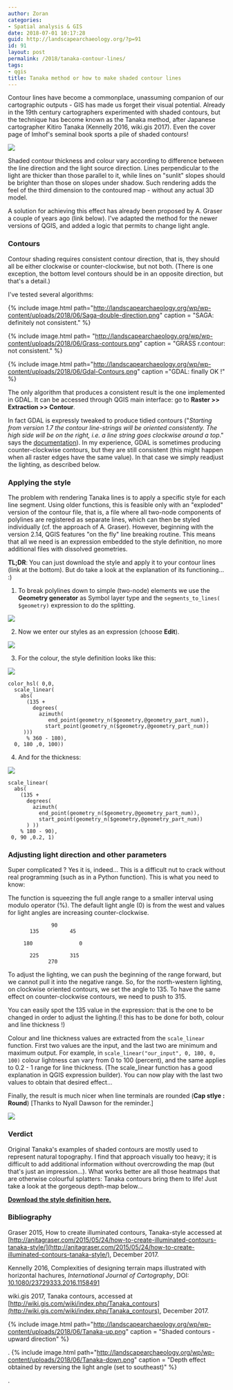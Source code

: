 ```yaml
---
author: Zoran
categories:
- Spatial analysis & GIS
date: 2018-07-01 10:17:28
guid: http://landscapearchaeology.org/?p=91
id: 91
layout: post
permalink: /2018/tanaka-contour-lines/
tags:
- qgis
title: Tanaka method or how to make shaded contour lines
---
```


Contour lines have become a commonplace, unassuming companion of our cartographic outputs - GIS has made us forget their visual potential. Already in the 19th century cartographers experimented with shaded contours, but the technique has become known as the Tanaka method, after Japanese cartographer Kitiro Tanaka (Kennelly 2016, wiki.gis 2017). Even the cover page of Imhof's seminal book sports a pile of shaded contours!
     
![](http://landscapearchaeology.org/wp/wp-content/uploads/2018/06/imhof.jpg)

Shaded contour thickness and colour vary according to difference between the line direction and the light source direction. Lines perpendicular to the light are thicker than those parallel to it, while lines on "sunlit" slopes should be brighter than those on slopes under shadow. Such rendering adds the feel of the third dimension to the contoured map - without any actual 3D model.

A solution for achieving this effect has already been proposed by A. Graser a couple of years ago (link below). I've adapted the method for the newer versions of QGIS, and added a logic that permits to change light angle.

### Contours

Contour shading requires consistent contour direction, that is, they should all be either clockwise or counter-clockwise, but not both. (There is one exception, the bottom level contours should be in an opposite direction, but that's a detail.)

I've tested several algorithms:

{% include image.html path="http://landscapearchaeology.org/wp/wp-content/uploads/2018/06/Saga-double-direction.png" 
caption = "SAGA: definitely not consistent." %}

{% include image.html path= "http://landscapearchaeology.org/wp/wp-content/uploads/2018/06/Grass-contours.png" 
caption = "GRASS r.contour: not consistent."   %}

{% include image.html path="http://landscapearchaeology.org/wp/wp-content/uploads/2018/06/Gdal-Contours.png" 
caption ="GDAL: finally OK !"  %}

The only algorithm that produces a consistent result is the one implemented in GDAL. It can be accessed through QGIS main interface: go to **Raster >> Extraction >> Contour**.

In fact GDAL is expressly tweaked to produce tidied contours ("_Starting from version 1.7 the contour line-strings will be oriented consistently. The high side will be on the right, i.e. a line string goes clockwise around a top_." says the [documentation](http://www.gdal.org/gdal_contour.html)). In my experience, GDAL is sometimes producing counter-clockwise contours, but they are still consistent (this might happen when all raster edges have the same value). In that case we simply readjust the lighting, as described below.

### Applying the style

The problem with rendering Tanaka lines is to apply a specific style for each line segment. Using older functions, this is feasible only with an "exploded" version of the contour file, that is, a file where all two-node components of polylines are registered as separate lines, which can then be styled individually (cf. the approach of A. Graser). However, beginning with the version 2.14, QGIS features "on the fly" line breaking routine. This means that all we need is an expression embedded to the style definition, no more additional files with dissolved geometries.

**TL;DR**: You can just download the style and apply it to your contour lines (link at the bottom). But do take a look at the explanation of its functioning... :)

1) To break polylines down to simple (two-node) elements we use the **Geometry generator** as Symbol layer type and the `segments_to_lines( $geometry)` expression to do the splitting.


![](http://landscapearchaeology.org/wp/wp-content/uploads/2018/06/qgis-segments_to_lines.png)

2) Now we enter our styles as an expression (choose **Edit**).

![](http://landscapearchaeology.org/wp/wp-content/uploads/2018/06/qgis-windows.png)

3) For the colour, the style definition looks like this:

![](http://landscapearchaeology.org/wp/wp-content/uploads/2018/06/qgis-colour.png)

```
color_hsl( 0,0,
  scale_linear(
    abs(
      (135 +
        degrees(
          azimuth(
             end_point(geometry_n($geometry,@geometry_part_num)),
            start_point(geometry_n($geometry,@geometry_part_num))
     )))
      % 360 - 180),
  0, 180 ,0, 100))
```
4) And for the thickness:

![](http://landscapearchaeology.org/wp/wp-content/uploads/2018/06/qgis-thickness.png)

```
scale_linear(
  abs(
    (135 +
      degrees(
        azimuth(
          end_point(geometry_n($geometry,@geometry_part_num)),
          start_point(geometry_n($geometry,@geometry_part_num))
      ) ))
    % 180 - 90),
 0, 90 ,0.2, 1)
```
### Adjusting light direction and other parameters

Super complicated ? Yes it is, indeed... This is a difficult nut to crack without real programming (such as in a Python function). This is what you need to know:

The function is squeezing the full angle range to a smaller interval using modulo operator (%). The default light angle (0) is from the west and values for light angles are increasing counter-clockwise.
```          
              90 
       135          45

     180               0

       225          315 
             270 
```

To adjust the lighting, we can push the beginning of the range forward, but we cannot pull it into the negative range. So, for the north-western lighting, on clockwise oriented contours, we set the angle to 135. To have the same effect on counter-clockwise contours, we need to push to 315.

You can easily spot the 135 value in the expression: that is the one to be changed in order to adjust the lighting.(! this has to be done for both, colour and line thickness !)

Colour and line thickness values are extracted from the `scale_linear` function. First two values are the input, and the last two are minimum and maximum output. For example, in `scale_linear("our_input", 0, 180, 0, 100)` colour lightness can vary from 0 to 100 (percent), and the same applies to 0.2 - 1 range for line thickness. (The scale_linear function has a good explanation in QGIS expression builder). You can now play with the last two values to obtain that desired effect...

Finally, the result is much nicer when line terminals are rounded (**Cap stlye : Round**) \[Thanks to Nyall Dawson for the reminder.\]

![](http://landscapearchaeology.org/wp/wp-content/uploads/2018/06/cap-style.png)

### Verdict

Original Tanaka's examples of shaded contours are mostly used to represent natural topography. I find that approach visually too heavy; it is difficult to add additional information without overcrowding the map (but that's just an impression...). What works better are all those heatmaps that are otherwise colourful splatters: Tanaka contours bring them to life! Just take a look at the gorgeous depth-map below...

[**Download the style definition here.**](https://drive.google.com/file/d/1CTy0wqomH8HmjmQDaZJrDX3ku4tuV8gI/view?usp=sharing)

### Bibliography

Graser 2015, How to create illuminated contours, Tanaka-style accessed at [http://anitagraser.com/2015/05/24/how-to-create-illuminated-contours-tanaka-style/](http://anitagraser.com/2015/05/24/how-to-create-illuminated-contours-tanaka-style/), December 2017.

Kennelly 2016, Complexities of designing terrain maps illustrated with horizontal hachures, *International Journal of Cartography*, DOI: [10.1080/23729333.2016.1158491](http://doi.org/10.1080/23729333.2016.1158491)

wiki.gis 2017, Tanaka contours, accessed at [http://wiki.gis.com/wiki/index.php/Tanaka_contours](http://wiki.gis.com/wiki/index.php/Tanaka_contours), December 2017.


{% include image.html path="http://landscapearchaeology.org/wp/wp-content/uploads/2018/06/Tanaka-up.png" 
caption = "Shaded contours - upward direction" %}

.
{% include image.html path="http://landscapearchaeology.org/wp/wp-content/uploads/2018/06/Tanaka-down.png"
caption =  "Depth effect obtained by reversing the light angle (set to southeast)" %}

.